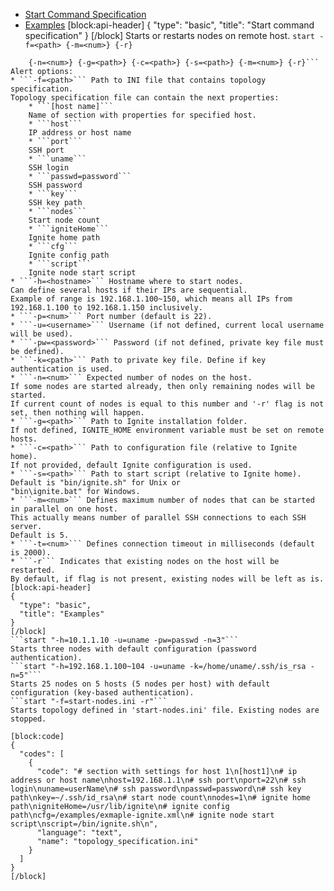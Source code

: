 * [Start Command Specification](#start-command-specification)
* [Examples](#examples)
[block:api-header]
{
  "type": "basic",
  "title": "Start command specification"
}
[/block]
Starts or restarts nodes on remote host.
```start -f=<path> {-m=<num>} {-r}```
```start -h=<hostname> {-p=<num>} {-u=<username>} {-pw=<password>} {-k=<path>} 
    {-n=<num>} {-g=<path>} {-c=<path>} {-s=<path>} {-m=<num>} {-r}```
Alert options:
* ```-f=<path>``` Path to INI file that contains topology specification. 
Topology specification file can contain the next properties:
    * ```[host name]```
    Name of section with properties for specified host.
    * ```host```
    IP address or host name
    * ```port```
    SSH port
    * ```uname```
    SSH login
    * ```passwd=password```
    SSH password
    * ```key```
    SSH key path
    * ```nodes```
    Start node count
    * ```igniteHome```
    Ignite home path
    * ```cfg```
    Ignite config path
    * ```script```
    Ignite node start script
* ```-h=<hostname>``` Hostname where to start nodes.
Can define several hosts if their IPs are sequential.
Example of range is 192.168.1.100~150, which means all IPs from 192.168.1.100 to 192.168.1.150 inclusively.
* ```-p=<num>``` Port number (default is 22).
* ```-u=<username>``` Username (if not defined, current local username will be used).
* ```-pw=<password>``` Password (if not defined, private key file must be defined).
* ```-k=<path>``` Path to private key file. Define if key authentication is used.
* ```-n=<num>``` Expected number of nodes on the host.
If some nodes are started already, then only remaining nodes will be started.
If current count of nodes is equal to this number and '-r' flag is not set, then nothing will happen.
* ```-g=<path>``` Path to Ignite installation folder.
If not defined, IGNITE_HOME environment variable must be set on remote hosts.
* ```-c=<path>``` Path to configuration file (relative to Ignite home).
If not provided, default Ignite configuration is used.
* ```-s=<path>``` Path to start script (relative to Ignite home).
Default is "bin/ignite.sh" for Unix or
"bin\ignite.bat" for Windows.
* ```-m=<num>``` Defines maximum number of nodes that can be started in parallel on one host.
This actually means number of parallel SSH connections to each SSH server.
Default is 5.
* ```-t=<num>``` Defines connection timeout in milliseconds (default is 2000).
* ```-r``` Indicates that existing nodes on the host will be restarted.
By default, if flag is not present, existing nodes will be left as is.
[block:api-header]
{
  "type": "basic",
  "title": "Examples"
}
[/block]
```start "-h=10.1.1.10 -u=uname -pw=passwd -n=3"```
Starts three nodes with default configuration (password authentication).
```start "-h=192.168.1.100~104 -u=uname -k=/home/uname/.ssh/is_rsa -n=5"```
Starts 25 nodes on 5 hosts (5 nodes per host) with default configuration (key-based authentication).
```start "-f=start-nodes.ini -r"```
Starts topology defined in 'start-nodes.ini' file. Existing nodes are stopped.

[block:code]
{
  "codes": [
    {
      "code": "# section with settings for host 1\n[host1]\n# ip address or host name\nhost=192.168.1.1\n# ssh port\nport=22\n# ssh login\nuname=userName\n# ssh password\npasswd=password\n# ssh key path\nkey=~/.ssh/id_rsa\n# start node count\nnodes=1\n# ignite home path\nigniteHome=/usr/lib/ignite\n# ignite config path\ncfg=/examples/exmaple-ignite.xml\n# ignite node start script\nscript=/bin/ignite.sh\n",
      "language": "text",
      "name": "topology_specification.ini"
    }
  ]
}
[/block]